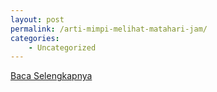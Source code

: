 ```yaml
---
layout: post
permalink: /arti-mimpi-melihat-matahari-jam/
categories:
    - Uncategorized
---
```


[Baca Selengkapnya](/03)